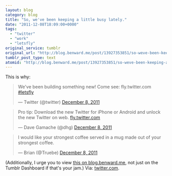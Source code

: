 ```yaml
---
layout: blog
category: blog
title: "So, we've been keeping a little busy lately."
date: "2011-12-08T18:09:00+0000"
tags:
  - "twitter"
  - "work"
  - "letsfly"
original_service: tumblr
original_url: "http://blog.benward.me/post/13927353851/so-weve-been-keeping-a-little-busy-lately"
tumblr_post_type: text
atomid: "http://blog.benward.me/post/13927353851/so-weve-been-keeping-a-little-busy-lately"
---
```

This is why:

<blockquote class="twitter-tweet"><p>We've been building something new! Come see: fly.twitter.com <a href="https://twitter.com/search/%2523letsfly">#letsfly</a></p>
&mdash; Twitter (@twitter) <a href="https://twitter.com/twitter/status/144835430095921152" data-datetime="2011-12-08T17:47:12+00:00">December 8, 2011</a></blockquote>

<blockquote class="twitter-tweet"><p>Pro tip: Download the new Twitter for iPhone or Android and unlock the new Twitter on web. <a href="http://t.co/FNU0qznu" title="http://fly.twitter.com/">fly.twitter.com</a></p>
&mdash; Dave Gamache (@dhg) <a href="https://twitter.com/dhg/status/144839697758302208" data-datetime="2011-12-08T18:04:09+00:00">December 8, 2011</a></blockquote>

<blockquote class="twitter-tweet"><p>I would like your strongest coffee served in a mug made out of your strongest coffee.</p>
&mdash; Brian (@Truebe) <a href="https://twitter.com/Truebe/status/144838441635549184" data-datetime="2011-12-08T17:59:10+00:00">December 8, 2011</a></blockquote>

(Additionally, I urge you to view [this on blog.benward.me](http://blog.benward.me/post/13927353851), not just on the Tumblr Dashboard if that's your jam.)
Via: [twitter.com](https://twitter.com/Truebe/status/144838441635549184).